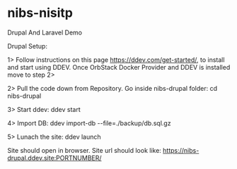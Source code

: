 # nibs-nisitp
Drupal And Laravel Demo


Drupal Setup:

1> Follow instructions on this page https://ddev.com/get-started/, to install and start using DDEV. Once OrbStack Docker Provider and DDEV is installed move to step 2>

2> Pull the code down from Repository. Go inside nibs-drupal folder:
    cd nibs-drupal

3> Start ddev:
    ddev start

4> Import DB:
    ddev import-db --file=./backup/db.sql.gz

5> Lunach the site:
    ddev launch

Site should open in browser. Site url should look like: https://nibs-drupal.ddev.site:PORTNUMBER/




